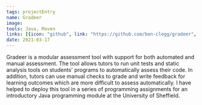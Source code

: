 ```yaml
---
tags: projectEntry
name: Gradeer
image: 
tools: Java, Maven
links: [{icon: "github", link: "https://github.com/ben-clegg/gradeer", title: "GitHub"}]
date: 2021-03-17
---
```


Gradeer is a modular assessment tool with support for both automated and manual assessment.
The tool allows tutors to run unit tests and static analysis tools on students' programs to automatically assess their code.
In addition, tutors can use manual checks to grade and write feedback for learning outcomes which are more difficult to assess automatically.
I have helped to deploy this tool in a series of programming assignments for an introductory Java programming module at the University of Sheffield.